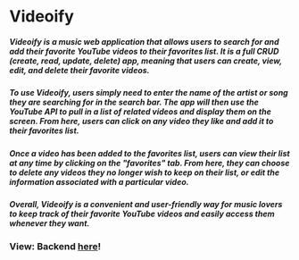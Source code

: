 # Videoify

##### Videoify is a music web application that allows users to search for and add their favorite YouTube videos to their favorites list. It is a full CRUD (create, read, update, delete) app, meaning that users can create, view, edit, and delete their favorite videos.

##### To use Videoify, users simply need to enter the name of the artist or song they are searching for in the search bar. The app will then use the YouTube API to pull in a list of related videos and display them on the screen. From here, users can click on any video they like and add it to their favorites list.

##### Once a video has been added to the favorites list, users can view their list at any time by clicking on the "favorites" tab. From here, they can choose to delete any videos they no longer wish to keep on their list, or edit the information associated with a particular video.

##### Overall, Videoify is a convenient and user-friendly way for music lovers to keep track of their favorite YouTube videos and easily access them whenever they want.

### View: Backend [here]([https://github.com/aliciasilverio/Video-ify-back-end])!
 

